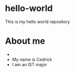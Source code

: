 # hello-world
This is my hello world repository


# About me
+
+ My name is Cedrick
+ I am an IST major
